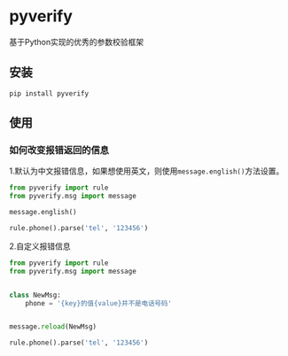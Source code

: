 # pyverify

基于Python实现的优秀的参数校验框架

## 安装

```shell
pip install pyverify
```

## 使用

### 如何改变报错返回的信息

1.默认为中文报错信息，如果想使用英文，则使用`message.english()`方法设置。

```python
from pyverify import rule
from pyverify.msg import message

message.english()

rule.phone().parse('tel', '123456')
```

2.自定义报错信息

```python
from pyverify import rule
from pyverify.msg import message


class NewMsg:
    phone = '{key}的值{value}并不是电话号码'


message.reload(NewMsg)

rule.phone().parse('tel', '123456')
```